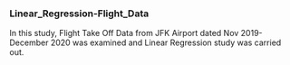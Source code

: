 ### Linear_Regression-Flight_Data
In this study, Flight Take Off Data from JFK Airport dated Nov 2019-December 2020 was examined and Linear Regression study was carried out.

